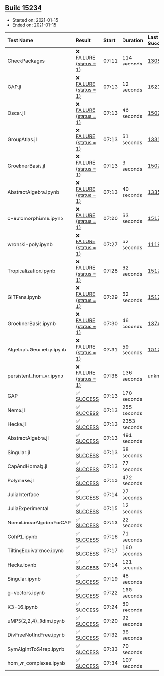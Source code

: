 ## [Build 15234](https://oscarci.mathematik.uni-kl.de/job/oscar/15234/)

* Started on: 2021-01-15
* Ended on: 2021-01-15

| Test Name    | Result | Start | Duration | Last Success | First Failure |
|:-------------|:-------|:------|:---------|:-------------|:--------------|
| CheckPackages | ❌ [FAILURE (status = 1)](https://oscarci.mathematik.uni-kl.de/job/oscar/15234/artifact/logs/build-15234/CheckPackages.log) | 07:11 | 114 seconds | [13085](https://oscarci.mathematik.uni-kl.de/job/oscar/13085/) | [13086](https://oscarci.mathematik.uni-kl.de/job/oscar/13086/) |
| GAP.jl | ❌ [FAILURE (status = 1)](https://oscarci.mathematik.uni-kl.de/job/oscar/15234/artifact/logs/build-15234/GAP.jl.log) | 07:13 | 12 seconds | [15232](https://oscarci.mathematik.uni-kl.de/job/oscar/15232/) | [15233](https://oscarci.mathematik.uni-kl.de/job/oscar/15233/) |
| Oscar.jl | ❌ [FAILURE (status = 1)](https://oscarci.mathematik.uni-kl.de/job/oscar/15234/artifact/logs/build-15234/Oscar.jl.log) | 07:13 | 46 seconds | [15079](https://oscarci.mathematik.uni-kl.de/job/oscar/15079/) | [15080](https://oscarci.mathematik.uni-kl.de/job/oscar/15080/) |
| GroupAtlas.jl | ❌ [FAILURE (status = 1)](https://oscarci.mathematik.uni-kl.de/job/oscar/15234/artifact/logs/build-15234/GroupAtlas.jl.log) | 07:13 | 61 seconds | [13311](https://oscarci.mathematik.uni-kl.de/job/oscar/13311/) | [13312](https://oscarci.mathematik.uni-kl.de/job/oscar/13312/) |
| GroebnerBasis.jl | ❌ [FAILURE (status = 1)](https://oscarci.mathematik.uni-kl.de/job/oscar/15234/artifact/logs/build-15234/GroebnerBasis.jl.log) | 07:13 | 3 seconds | [15079](https://oscarci.mathematik.uni-kl.de/job/oscar/15079/) | [15080](https://oscarci.mathematik.uni-kl.de/job/oscar/15080/) |
| AbstractAlgebra.ipynb | ❌ [FAILURE (status = 1)](https://oscarci.mathematik.uni-kl.de/job/oscar/15234/artifact/logs/build-15234/AbstractAlgebra.ipynb.log) | 07:13 | 40 seconds | [13355](https://oscarci.mathematik.uni-kl.de/job/oscar/13355/) | [13356](https://oscarci.mathematik.uni-kl.de/job/oscar/13356/) |
| c-automorphisms.ipynb | ❌ [FAILURE (status = 1)](https://oscarci.mathematik.uni-kl.de/job/oscar/15234/artifact/logs/build-15234/c-automorphisms.ipynb.log) | 07:26 | 63 seconds | [15177](https://oscarci.mathematik.uni-kl.de/job/oscar/15177/) | [15180](https://oscarci.mathematik.uni-kl.de/job/oscar/15180/) |
| wronski-poly.ipynb | ❌ [FAILURE (status = 1)](https://oscarci.mathematik.uni-kl.de/job/oscar/15234/artifact/logs/build-15234/wronski-poly.ipynb.log) | 07:27 | 62 seconds | [11192](https://oscarci.mathematik.uni-kl.de/job/oscar/11192/) | [11193](https://oscarci.mathematik.uni-kl.de/job/oscar/11193/) |
| Tropicalization.ipynb | ❌ [FAILURE (status = 1)](https://oscarci.mathematik.uni-kl.de/job/oscar/15234/artifact/logs/build-15234/Tropicalization.ipynb.log) | 07:28 | 62 seconds | [15176](https://oscarci.mathematik.uni-kl.de/job/oscar/15176/) | [15177](https://oscarci.mathematik.uni-kl.de/job/oscar/15177/) |
| GITFans.ipynb | ❌ [FAILURE (status = 1)](https://oscarci.mathematik.uni-kl.de/job/oscar/15234/artifact/logs/build-15234/GITFans.ipynb.log) | 07:29 | 62 seconds | [15177](https://oscarci.mathematik.uni-kl.de/job/oscar/15177/) | [15180](https://oscarci.mathematik.uni-kl.de/job/oscar/15180/) |
| GroebnerBasis.ipynb | ❌ [FAILURE (status = 1)](https://oscarci.mathematik.uni-kl.de/job/oscar/15234/artifact/logs/build-15234/GroebnerBasis.ipynb.log) | 07:30 | 46 seconds | [13748](https://oscarci.mathematik.uni-kl.de/job/oscar/13748/) | [13749](https://oscarci.mathematik.uni-kl.de/job/oscar/13749/) |
| AlgebraicGeometry.ipynb | ❌ [FAILURE (status = 1)](https://oscarci.mathematik.uni-kl.de/job/oscar/15234/artifact/logs/build-15234/AlgebraicGeometry.ipynb.log) | 07:31 | 59 seconds | [15177](https://oscarci.mathematik.uni-kl.de/job/oscar/15177/) | [15180](https://oscarci.mathematik.uni-kl.de/job/oscar/15180/) |
| persistent_hom_vr.ipynb | ❌ [FAILURE (status = 1)](https://oscarci.mathematik.uni-kl.de/job/oscar/15234/artifact/logs/build-15234/persistent_hom_vr.ipynb.log) | 07:36 | 136 seconds | unknown | unknown |
| GAP | ✅ [SUCCESS](https://oscarci.mathematik.uni-kl.de/job/oscar/15234/artifact/logs/build-15234/GAP.log) | 07:13 | 178 seconds |  |  |
| Nemo.jl | ✅ [SUCCESS](https://oscarci.mathematik.uni-kl.de/job/oscar/15234/artifact/logs/build-15234/Nemo.jl.log) | 07:13 | 255 seconds |  |  |
| Hecke.jl | ✅ [SUCCESS](https://oscarci.mathematik.uni-kl.de/job/oscar/15234/artifact/logs/build-15234/Hecke.jl.log) | 07:13 | 2353 seconds |  |  |
| AbstractAlgebra.jl | ✅ [SUCCESS](https://oscarci.mathematik.uni-kl.de/job/oscar/15234/artifact/logs/build-15234/AbstractAlgebra.jl.log) | 07:13 | 491 seconds |  |  |
| Singular.jl | ✅ [SUCCESS](https://oscarci.mathematik.uni-kl.de/job/oscar/15234/artifact/logs/build-15234/Singular.jl.log) | 07:13 | 68 seconds |  |  |
| CapAndHomalg.jl | ✅ [SUCCESS](https://oscarci.mathematik.uni-kl.de/job/oscar/15234/artifact/logs/build-15234/CapAndHomalg.jl.log) | 07:13 | 77 seconds |  |  |
| Polymake.jl | ✅ [SUCCESS](https://oscarci.mathematik.uni-kl.de/job/oscar/15234/artifact/logs/build-15234/Polymake.jl.log) | 07:13 | 472 seconds |  |  |
| JuliaInterface | ✅ [SUCCESS](https://oscarci.mathematik.uni-kl.de/job/oscar/15234/artifact/logs/build-15234/JuliaInterface.log) | 07:14 | 27 seconds |  |  |
| JuliaExperimental | ✅ [SUCCESS](https://oscarci.mathematik.uni-kl.de/job/oscar/15234/artifact/logs/build-15234/JuliaExperimental.log) | 07:15 | 12 seconds |  |  |
| NemoLinearAlgebraForCAP | ✅ [SUCCESS](https://oscarci.mathematik.uni-kl.de/job/oscar/15234/artifact/logs/build-15234/NemoLinearAlgebraForCAP.log) | 07:13 | 22 seconds |  |  |
| CohP1.ipynb | ✅ [SUCCESS](https://oscarci.mathematik.uni-kl.de/job/oscar/15234/artifact/logs/build-15234/CohP1.ipynb.log) | 07:16 | 71 seconds |  |  |
| TiltingEquivalence.ipynb | ✅ [SUCCESS](https://oscarci.mathematik.uni-kl.de/job/oscar/15234/artifact/logs/build-15234/TiltingEquivalence.ipynb.log) | 07:17 | 160 seconds |  |  |
| Hecke.ipynb | ✅ [SUCCESS](https://oscarci.mathematik.uni-kl.de/job/oscar/15234/artifact/logs/build-15234/Hecke.ipynb.log) | 07:14 | 121 seconds |  |  |
| Singular.ipynb | ✅ [SUCCESS](https://oscarci.mathematik.uni-kl.de/job/oscar/15234/artifact/logs/build-15234/Singular.ipynb.log) | 07:19 | 48 seconds |  |  |
| g-vectors.ipynb | ✅ [SUCCESS](https://oscarci.mathematik.uni-kl.de/job/oscar/15234/artifact/logs/build-15234/g-vectors.ipynb.log) | 07:22 | 155 seconds |  |  |
| K3-16.ipynb | ✅ [SUCCESS](https://oscarci.mathematik.uni-kl.de/job/oscar/15234/artifact/logs/build-15234/K3-16.ipynb.log) | 07:24 | 80 seconds |  |  |
| uMPS(2,2,4)_0dim.ipynb | ✅ [SUCCESS](https://oscarci.mathematik.uni-kl.de/job/oscar/15234/artifact/logs/build-15234/uMPS-2-2-4-_0dim.ipynb.log) | 07:20 | 92 seconds |  |  |
| DivFreeNotIndFree.ipynb | ✅ [SUCCESS](https://oscarci.mathematik.uni-kl.de/job/oscar/15234/artifact/logs/build-15234/DivFreeNotIndFree.ipynb.log) | 07:32 | 88 seconds |  |  |
| SymAlgIntToS4rep.ipynb | ✅ [SUCCESS](https://oscarci.mathematik.uni-kl.de/job/oscar/15234/artifact/logs/build-15234/SymAlgIntToS4rep.ipynb.log) | 07:33 | 70 seconds |  |  |
| hom_vr_complexes.ipynb | ✅ [SUCCESS](https://oscarci.mathematik.uni-kl.de/job/oscar/15234/artifact/logs/build-15234/hom_vr_complexes.ipynb.log) | 07:34 | 107 seconds |  |  |
